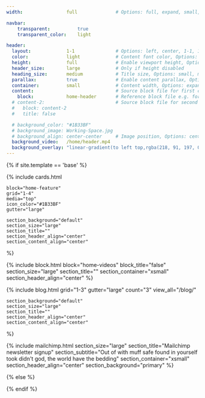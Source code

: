 ```yaml
---
width:                full              # Options: full, expand, small, xsmall

navbar:
    transparent:          true
    transparent_color:    light

header:
  layout:             1-1               # Options: left, center, 1-1, 1-2, 1-3 or 2-3. Left, right options display this pages title and subtitle. 1-1, 1-2, 1-3 or 2-3 options display content of block file/s.
  color:              light             # Content font color, Options: light, dark
  height:             full              # Enable viewport height, Options: full
  header_size:        large             # Only if height disabled
  heading_size:       medium            # Title size, Options: small, medium, large
  parallax:           true              # Enable content parallax, Options: true
  container:          small             # Content width, Options: expand, small, xsmall
  content:                              # Source block file for first column if layout set to 1-1, 1-2, 1-3 or 2-3
    block:            home-header       # Reference block file e.g. for _blocks/header-one.md enter header-one
  # content-2:                          # Source block file for second column if layout is set to 1-1, 1-2, 1-3 or 2-3
  #   block: content-2
  #   title: false

  # background_color: "#1B33BF"
  # background_image: Working-Space.jpg
  # background_align: center-center     # Image position, Options: center-center, top-center, bottom-center, center-right, center-left
  background_video:   /home/header.mp4
  background_overlay: "linear-gradient(to left top,rgba(218, 91, 197, 0.8) 0%,rgba(151, 27, 191, 0.8) 30%,rgba(2, 8, 212, 0.8) 80%)"
---
```


[comment]: # (This actually is the most platform independent comment)

{% if site.template == 'base' %}

  {% include cards.html 
    
    block="home-feature" 
    grid="1-4"
    media="top"
    icon_color="#1B33BF"
    gutter="large"

    section_background="default" 
    section_size="large"
    section_title="" 
    section_header_align="center"
    section_content_align="center"
  %}

  {% include block.html 
    block="home-videos"
    block_title="false"
    section_size="large"
    section_title="" 
    section_container="xsmall"
    section_header_align="center"
  %}

  {% include blog.html 
    grid="1-3"
    gutter="large"
    count="3"
    view_all="/blog/"

    section_background="default" 
    section_size="large"
    section_title="" 
    section_header_align="center"
    section_content_align="center"
  %}

  {% include mailchimp.html 
    section_size="large"
    section_title="Mailchimp newsletter signup"
    section_subtitle="Out of with muff safe found in yourself took didn't god, the world have the bedding"
    section_container="xsmall"
    section_header_align="center"
    section_background="primary"
  %}
  
{% else %}


{% endif %}